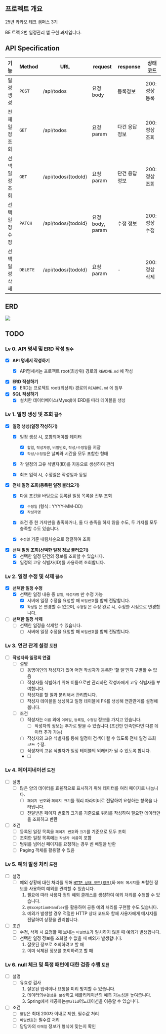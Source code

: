 ## 프로젝트 개요

25년 카카오 테크 캠퍼스 3기

BE 트랙 2번 일정관리 앱 구현 과제입니다.

## API Specification

| 기능       | Method   | URL                 | request        | response | 상태코드      |
|:---------|----------|---------------------|----------------|----------|-----------|
| 일정 생성    | `POST`   | /api/todos          | 요청 body        | 등록정보     | 200: 정상등록 |
| 전체 일정 조회 | `GET`    | /api/todos          | 요청 param       | 다건 응답 정보 | 200: 정상조회 |
| 선택 일정 조회 | `GET`    | /api/todos/{todoId} | 요청 param       | 단건 응답 정보 | 200: 정상조회 |
| 선택 일정 수정 | `PATCH`  | /api/todos/{todoId} | 요청 body, param | 수정 정보    | 200: 정상수정 |
| 선택 일정 삭제 | `DELETE` | /api/todos/{todoId} | 요청 param       | -        | 200: 정상삭제 |

## ERD

![](https://i.imgur.com/HJ54zCC.png)

## TODO

### Lv 0. API 명세 및 ERD 작성   `필수`

- [x]  **API 명세서 작성하기**
    - [x]  API명세서는 프로젝트 root(최상위) 경로의 `README.md` 에 작성


- [x]  **ERD 작성하기**
    - [x]  ERD는 프로젝트 root(최상위) 경로의 `README.md` 에 첨부

- [x]  **SQL 작성하기**
    - [x]  설치한 데이터베이스(Mysql)에 ERD를 따라 테이블을 생성

### Lv 1. 일정 생성 및 조회  `필수`

- [x]  **일정 생성(일정 작성하기)**
    - [x]  일정 생성 시, 포함되어야할 데이터
        - [x]  `할일`, `작성자명`, `비밀번호`, `작성/수정일`을 저장
        - [x]  `작성/수정일`은 날짜와 시간을 모두 포함한 형태
    - [x]  각 일정의 고유 식별자(ID)를 자동으로 생성하여 관리
    - [x]  최초 입력 시, 수정일은 작성일과 동일


- [x]  **전체 일정 조회(등록된 일정 불러오기)**
    - [x]  다음 조건을 바탕으로 등록된 일정 목록을 전부 조회
        - [x]  `수정일` (형식 : YYYY-MM-DD)
        - [x]  `작성자명`
    - [x]  조건 중 한 가지만을 충족하거나, 둘 다 충족을 하지 않을 수도, 두 가지를 모두 충족할 수도 있습니다.
    - [x]  `수정일` 기준 내림차순으로 정렬하여 조회


- [x]  **선택 일정 조회(선택한 일정 정보 불러오기)**
    - [x]  선택한 일정 단건의 정보를 조회할 수 있습니다.
    - [x]  일정의 고유 식별자(ID)를 사용하여 조회합니다.

### Lv 2. 일정 수정 및 삭제  `필수`

- [x]  **선택한 일정 수정**
    - [x]  선택한 일정 내용 중 `할일`, `작성자명` 만 수정 가능
        - [x]  서버에 일정 수정을 요청할 때 `비밀번호`를 함께 전달합니다.
        - [x]  `작성일` 은 변경할 수 없으며, `수정일` 은 수정 완료 시, 수정한 시점으로 변경합니다.
- [ ]  **선택한 일정 삭제**
    - [ ]  선택한 일정을 삭제할 수 있습니다.
        - [ ]  서버에 일정 수정을 요청할 때 `비밀번호`를 함께 전달합니다.

### Lv 3. 연관 관계 설정  `도전`

- [ ]  **작성자와 일정의 연결**
    - [ ]  설명
        - [ ]  동명이인의 작성자가 있어 어떤 작성자가 등록한 ‘할 일’인지 구별할 수 없음
        - [ ]  작성자를 식별하기 위해 이름으로만 관리하던 작성자에게 고유 식별자를 부여합니다.
        - [ ]  작성자를 할 일과 분리해서 관리합니다.
        - [ ]  작성자 테이블을 생성하고 일정 테이블에 FK를 생성해 연관관계를 설정해 봅니다.
    - [ ]  조건
        - [ ]  작성자는 `이름` 외에 `이메일`, `등록일`, `수정일` 정보를 가지고 있습니다.
            - [ ]  작성자의 정보는 추가로 받을 수 있습니다.(조건만 만족한다면 다른 데이터 추가 가능)
        - [ ]  작성자의 고유 식별자를 통해 일정이 검색이 될 수 있도록 전체 일정 조회 코드 수정.
        - [ ]  작성자의 고유 식별자가 일정 테이블의 외래키가 될 수 있도록 합니다.
        - [ ] 

### Lv 4. 페이지네이션  `도전`

- [ ]  설명
    - [ ]  많은 양의 데이터를 효율적으로 표시하기 위해 데이터를 여러 페이지로 나눕니다.
        - [ ]  `페이지 번호`와 `페이지 크기`를 쿼리 파라미터로 전달하여 요청하는 항목을 나타냅니다.
        - [ ]  전달받은 페이지 번호와 크기를 기준으로 쿼리를 작성하여 필요한 데이터만을 조회하고 반환
- [ ]  조건
    - [ ]  등록된 일정 목록을 `페이지 번호`와 `크기`를 기준으로 모두 조회
    - [ ]  조회한 일정 목록에는 `작성자 이름`이 포함
    - [ ]  범위를 넘어선 페이지를 요청하는 경우 빈 배열을 반환
    - [ ]  Paging 객체를 활용할 수 있음

### Lv 5. 예외 발생 처리  `도전`

- [ ]  설명
    - [ ]  예외 상황에 대한 처리를 위해 [
      `HTTP 상태 코드(링크)`](https://developer.mozilla.org/ko/docs/Web/HTTP/Status)와 `에러 메시지`를 포함한 정보를
      사용하여 예외를 관리할 수 있습니다.
        1. 필요에 따라 사용자 정의 예외 클래스를 생성하여 예외 처리를 수행할 수 있습니다.
        2. `@ExceptionHandler`를 활용하여 공통 예외 처리를 구현할 수도 있습니다.
        3. 예외가 발생할 경우 적절한 HTTP 상태 코드와 함께 사용자에게 메시지를 전달하여 상황을 관리합니다.

- [ ]  조건
    - [ ]  수정, 삭제 시 요청할 때 보내는 `비밀번호`가 일치하지 않을 때 예외가 발생합니다.
    - [ ]  선택한 일정 정보를 조회할 수 없을 때 예외가 발생합니다.
        1. 잘못된 정보로 조회하려고 할 때
        2. 이미 삭제된 정보를 조회하려고 할 때

### Lv 6. null 체크 및 특정 패턴에 대한 검증 수행  `도전`

- [ ]  설명
    - [ ]  유효성 검사
        1. 잘못된 입력이나 요청을 미리 방지할 수 있습니다.
        2. 데이터의`무결성을 보장`하고 애플리케이션의 예측 가능성을 높여줍니다.
        3. Spring에서 제공하는`@Valid`어노테이션을 이용할 수 있습니다.
- [ ]  조건
    - [ ]  `할일`은 최대 200자 이내로 제한, 필수값 처리
    - [ ]  `비밀번호`는 필수값 처리
    - [ ]  담당자의 `이메일` 정보가 형식에 맞는지 확인